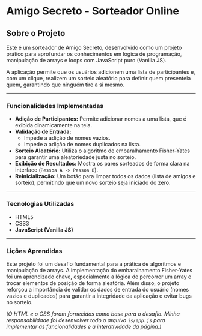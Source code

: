 # Amigo Secreto - Sorteador Online

##  Sobre o Projeto

Este é um sorteador de Amigo Secreto, desenvolvido como um projeto prático para aprofundar os conhecimentos em lógica de programação, manipulação de arrays e loops com JavaScript puro (Vanilla JS).

A aplicação permite que os usuários adicionem uma lista de participantes e, com um clique, realizem um sorteio aleatório para definir quem presenteia quem, garantindo que ninguém tire a si mesmo.


---

### Funcionalidades Implementadas

* **Adição de Participantes:** Permite adicionar nomes a uma lista, que é exibida dinamicamente na tela.
* **Validação de Entrada:**
    * Impede a adição de nomes vazios.
    * Impede a adição de nomes duplicados na lista.
* **Sorteio Aleatório:** Utiliza o algoritmo de embaralhamento Fisher-Yates para garantir uma aleatoriedade justa no sorteio.
* **Exibição de Resultados:** Mostra os pares sorteados de forma clara na interface (`Pessoa A -> Pessoa B`).
* **Reinicialização:** Um botão para limpar todos os dados (lista de amigos e sorteio), permitindo que um novo sorteio seja iniciado do zero.

---

###  Tecnologias Utilizadas

* HTML5
* CSS3
* **JavaScript (Vanilla JS)**

---

###  Lições Aprendidas

Este projeto foi um desafio fundamental para a prática de algoritmos e manipulação de arrays. A implementação do embaralhamento Fisher-Yates foi um aprendizado chave, especialmente a lógica de percorrer um array e trocar elementos de posição de forma aleatória. Além disso, o projeto reforçou a importância de validar os dados de entrada do usuário (nomes vazios e duplicados) para garantir a integridade da aplicação e evitar bugs no sorteio.

*(O HTML e o CSS foram fornecidos como base para o desafio. Minha responsabilidade foi desenvolver todo o arquivo `js/app.js` para implementar as funcionalidades e a interatividade da página.)*
